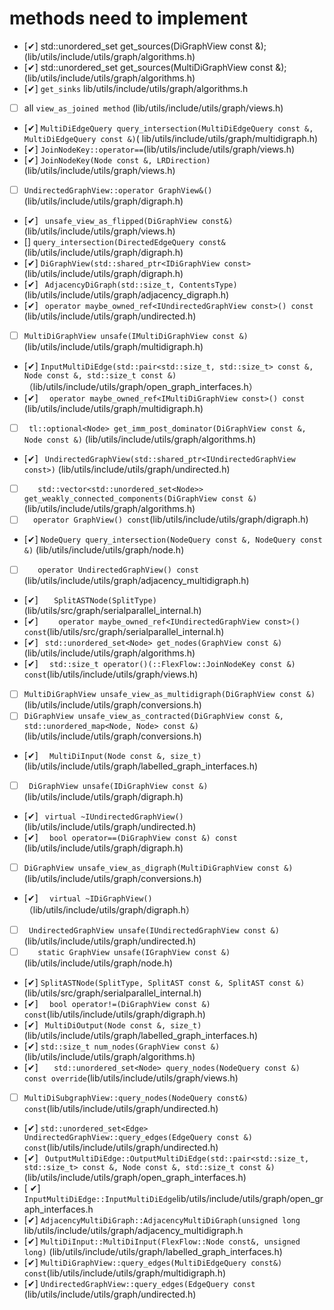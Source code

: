 # methods need to implement
-  [&#x2714;] std::unordered_set<Node> get_sources(DiGraphView const &);(lib/utils/include/utils/graph/algorithms.h)
- [&#x2714;] std::unordered_set<Node> get_sources(MultiDiGraphView const &);  (lib/utils/include/utils/graph/algorithms.h)
- [&#x2714;]  ` get_sinks ` lib/utils/include/utils/graph/algorithms.h
- [ ] all `view_as_joined method` (lib/utils/include/utils/graph/views.h)
- [&#x2714;] ` MultiDiEdgeQuery query_intersection(MultiDiEdgeQuery const &, MultiDiEdgeQuery const &) `( lib/utils/include/utils/graph/multidigraph.h)
- [&#x2714;] ` JoinNodeKey::operator== `(lib/utils/include/utils/graph/views.h)
- [&#x2714;] ` JoinNodeKey(Node const &, LRDirection) `(lib/utils/include/utils/graph/views.h)
- [ ] `UndirectedGraphView::operator GraphView&() ` (lib/utils/include/utils/graph/digraph.h)
- [&#x2714;] ` unsafe_view_as_flipped(DiGraphView const&)` (lib/utils/include/utils/graph/views.h)
- [] `query_intersection(DirectedEdgeQuery const& ` (lib/utils/include/utils/graph/digraph.h)
- [&#x2714;] ` DiGraphView(std::shared_ptr<IDiGraphView const>  ` (lib/utils/include/utils/graph/digraph.h)
- [&#x2714;] ` AdjacencyDiGraph(std::size_t, ContentsType)` (lib/utils/include/utils/graph/adjacency_digraph.h)
- [&#x2714;]  ` operator maybe_owned_ref<IUndirectedGraphView const>() const` (lib/utils/include/utils/graph/undirected.h)
- [ ] ` MultiDiGraphView unsafe(IMultiDiGraphView const &) ` (lib/utils/include/utils/graph/multidigraph.h)
- [&#x2714;] `InputMultiDiEdge(std::pair<std::size_t, std::size_t> const &, Node const &, std::size_t const &)` （lib/utils/include/utils/graph/open_graph_interfaces.h）
- [&#x2714;] `   operator maybe_owned_ref<IMultiDiGraphView const>() const ` (lib/utils/include/utils/graph/multidigraph.h)
- [ ] ` tl::optional<Node> get_imm_post_dominator(DiGraphView const &, Node const &)` (lib/utils/include/utils/graph/algorithms.h)
- [&#x2714;] `  UndirectedGraphView(std::shared_ptr<IUndirectedGraphView const>) ` (lib/utils/include/utils/graph/undirected.h)
- [ ] `    std::vector<std::unordered_set<Node>> get_weakly_connected_components(DiGraphView const &) `(lib/utils/include/utils/graph/algorithms.h) 
- [ ] `  operator GraphView() const`(lib/utils/include/utils/graph/digraph.h)
- [&#x2714;] ` NodeQuery query_intersection(NodeQuery const &, NodeQuery const &) ` (lib/utils/include/utils/graph/node.h)
- [ ] `   operator UndirectedGraphView() const` (lib/utils/include/utils/graph/adjacency_multidigraph.h)
- [&#x2714;]  `   SplitASTNode(SplitType)` (lib/utils/src/graph/serialparallel_internal.h)
- [&#x2714;]  `    operator maybe_owned_ref<IUndirectedGraphView const>() const`(lib/utils/src/graph/serialparallel_internal.h)
- [&#x2714;]  ` std::unordered_set<Node> get_nodes(GraphView const &)` (lib/utils/include/utils/graph/algorithms.h)
- [&#x2714;] `  std::size_t operator()(::FlexFlow::JoinNodeKey const &) const`(lib/utils/include/utils/graph/views.h)
- [ ] `MultiDiGraphView unsafe_view_as_multidigraph(DiGraphView const &)`(lib/utils/include/utils/graph/conversions.h)
- [ ] `DiGraphView unsafe_view_as_contracted(DiGraphView const &, std::unordered_map<Node, Node> const &)`(lib/utils/include/utils/graph/conversions.h)
- [&#x2714;] `   MultiDiInput(Node const &, size_t) ` (lib/utils/include/utils/graph/labelled_graph_interfaces.h)
- [ ] ` DiGraphView unsafe(IDiGraphView const &)` (lib/utils/include/utils/graph/digraph.h)
- [&#x2714;]  `  virtual ~IUndirectedGraphView() ` (lib/utils/include/utils/graph/undirected.h)
- [&#x2714;] `  bool operator==(DiGraphView const &) const` (lib/utils/include/utils/graph/digraph.h)
- [ ] `DiGraphView unsafe_view_as_digraph(MultiDiGraphView const &)`(lib/utils/include/utils/graph/conversions.h)
- [&#x2714;] `   virtual ~IDiGraphView()  `（lib/utils/include/utils/graph/digraph.h）
- [ ] ` UndirectedGraphView unsafe(IUndirectedGraphView const &)`(lib/utils/include/utils/graph/undirected.h)
- [ ] `   static GraphView unsafe(IGraphView const &)`(lib/utils/include/utils/graph/node.h)
- [&#x2714;] `SplitASTNode(SplitType, SplitAST const &, SplitAST const &)`(lib/utils/src/graph/serialparallel_internal.h)
- [&#x2714;] `   bool operator!=(DiGraphView const &) const `(lib/utils/include/utils/graph/digraph.h)
- [&#x2714;] `  MultiDiOutput(Node const &, size_t) `(lib/utils/include/utils/graph/labelled_graph_interfaces.h)
- [&#x2714;] `std::size_t num_nodes(GraphView const &) `(lib/utils/include/utils/graph/algorithms.h)
- [&#x2714;] `   std::unordered_set<Node> query_nodes(NodeQuery const &) const override`(lib/utils/include/utils/graph/views.h)
- [ ] `MultiDiSubgraphView::query_nodes(NodeQuery const&) const`(lib/utils/include/utils/graph/undirected.h)
- [&#x2714;] ` std::unordered_set<Edge> UndirectedGraphView::query_edges(EdgeQuery const &) const `(lib/utils/include/utils/graph/undirected.h)
- [&#x2714;] ` OutputMultiDiEdge::OutputMultiDiEdge(std::pair<std::size_t, std::size_t> const &, Node const &, std::size_t const &)`(lib/utils/include/utils/graph/open_graph_interfaces.h)
- [ &#x2714;] ` InputMultiDiEdge::InputMultiDiEdge `lib/utils/include/utils/graph/open_graph_interfaces.h
- [&#x2714;] `AdjacencyMultiDiGraph::AdjacencyMultiDiGraph(unsigned long ` lib/utils/include/utils/graph/adjacency_multidigraph.h
- [&#x2714;] `MultiDiInput::MultiDiInput(FlexFlow::Node const&, unsigned long)` (lib/utils/include/utils/graph/labelled_graph_interfaces.h)
- [&#x2714;] ` MultiDiGraphView::query_edges(MultiDiEdgeQuery const&) const `(lib/utils/include/utils/graph/multidigraph.h)
- [&#x2714;] `UndirectedGraphView::query_edges(EdgeQuery const ` (lib/utils/include/utils/graph/undirected.h)